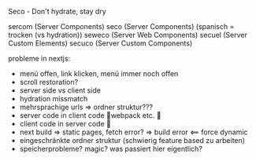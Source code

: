 Seco - Don't hydrate, stay dry

sercom (Server Components)
seco (Server Components) (spanisch = trocken (vs hydration))
seweco (Server Web Components)
secuel (Server Custom Elements)
secuco (Server Custom Components)


probleme in nextjs:
- menü offen, link klicken, menü immer noch offen
- scroll restoration?
- server side vs client side
- hydration missmatch
- mehrsprachige urls => ordner struktur???
- server code in client code 💩webpack etc. 💩
- client code in server code 💩
- next build => static pages, fetch error? => build error <== force dynamic
- eingeschränkte ordner struktur (schwierig feature based zu arbeiten)
- speicherprobleme? magic? was passiert hier eigentlich?
